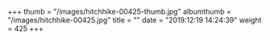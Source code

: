 +++
thumb = "/images/hitchhike-00425-thumb.jpg"
albumthumb = "/images/hitchhike-00425.jpg"
title = ""
date = "2019:12:19 14:24:39"
weight = 425
+++
